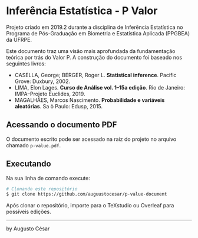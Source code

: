 # Inferência Estatística - P Valor

Projeto criado em 2019.2 durante a disciplina de Inferência Estatística no Programa de Pós-Graduação em Biometria e Estatística Aplicada (PPGBEA) da UFRPE.

Este documento traz uma visão mais aprofundada da fundamentação teórica por trás do Valor P. A construção do documento foi baseado nos seguintes livros:

- CASELLA, George; BERGER, Roger L. **Statistical inference**. Pacific Grove: Duxbury, 2002.
- LIMA, Elon Lages. **Curso de Análise vol. 1–15a edição**. Rio de Janeiro: IMPA–Projeto Euclides, 2019.
- MAGALHÃES, Marcos Nascimento. **Probabilidade e variáveis aleatórias**. Sa ̃o Paulo: Edusp, 2015.

## Acessando o documento PDF

O documento escrito pode ser acessado na raiz do projeto no arquivo chamado `p-value.pdf`.

## Executando

Na sua linha de comando execute:

```bash
# Clonando este repositório
$ git clone https://github.com/auguustocesar/p-value-document
```

Após clonar o repositório, importe para o TeXstudio ou Overleaf para possíveis edições.

---

by Augusto César
